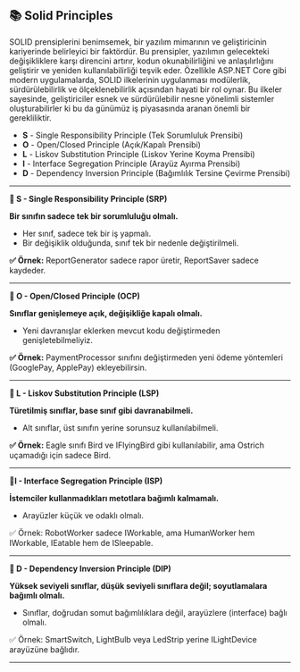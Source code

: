 ## 📚 Solid Principles

SOLID prensiplerini benimsemek, bir yazılım mimarının ve geliştiricinin kariyerinde belirleyici bir faktördür. Bu prensipler, yazılımın gelecekteki değişikliklere karşı direncini artırır, kodun okunabilirliğini ve anlaşılırlığını geliştirir ve yeniden kullanılabilirliği teşvik eder. Özellikle ASP.NET Core gibi modern uygulamalarda, SOLID ilkelerinin uygulanması modülerlik, sürdürülebilirlik ve ölçeklenebilirlik açısından hayati bir rol oynar. Bu ilkeler sayesinde, geliştiriciler esnek ve sürdürülebilir nesne yönelimli sistemler oluşturabilirler ki bu da günümüz iş piyasasında aranan önemli bir gerekliliktir.  

- **S** - Single Responsibility Principle (Tek Sorumluluk Prensibi)
- **O** - Open/Closed Principle (Açık/Kapalı Prensibi)
- **L** - Liskov Substitution Principle (Liskov Yerine Koyma Prensibi)
- **I** - Interface Segregation Principle (Arayüz Ayırma Prensibi)
- **D** - Dependency Inversion Principle (Bağımlılık Tersine Çevirme Prensibi)

---

**🧱 S - Single Responsibility Principle (SRP)**

**Bir sınıfın sadece tek bir sorumluluğu olmalı.**

- Her sınıf, sadece tek bir iş yapmalı.
- Bir değişiklik olduğunda, sınıf tek bir nedenle değiştirilmeli.

**✅ Örnek:** ReportGenerator sadece rapor üretir, ReportSaver sadece kaydeder.

---

**🚪 O - Open/Closed Principle (OCP)**

**Sınıflar genişlemeye açık, değişikliğe kapalı olmalı.**

- Yeni davranışlar eklerken mevcut kodu değiştirmeden genişletebilmeliyiz.

**✅ Örnek:** PaymentProcessor sınıfını değiştirmeden yeni ödeme yöntemleri (GooglePay, ApplePay) ekleyebilirsin.

---

**🦅 L - Liskov Substitution Principle (LSP)**

**Türetilmiş sınıflar, base sınıf gibi davranabilmeli.**

- Alt sınıflar, üst sınıfın yerine sorunsuz kullanılabilmeli.

**✅ Örnek:** Eagle sınıfı Bird ve IFlyingBird gibi kullanılabilir, ama Ostrich uçamadığı için sadece Bird.

---

 **🧩I - Interface Segregation Principle (ISP)**

**İstemciler kullanmadıkları metotlara bağımlı kalmamalı.**

- Arayüzler küçük ve odaklı olmalı.

✅ Örnek: RobotWorker sadece IWorkable, ama HumanWorker hem IWorkable, IEatable hem de ISleepable.

---

**🔌 D - Dependency Inversion Principle (DIP)**

**Yüksek seviyeli sınıflar, düşük seviyeli sınıflara değil; soyutlamalara bağımlı olmalı.**

- Sınıflar, doğrudan somut bağımlılıklara değil, arayüzlere (interface) bağlı olmalı.

✅ Örnek: SmartSwitch, LightBulb veya LedStrip yerine ILightDevice arayüzüne bağlıdır.

---
